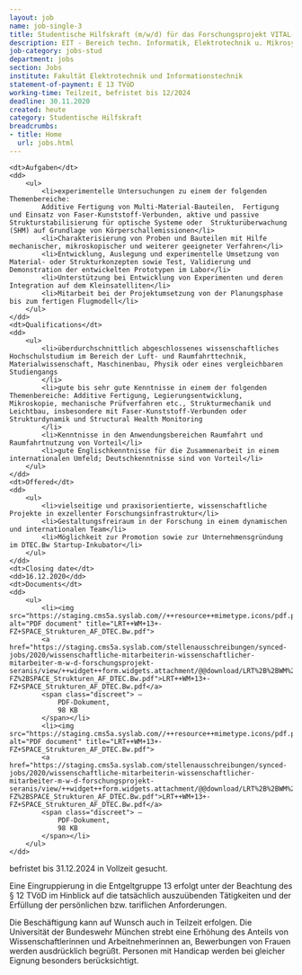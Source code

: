 ```yaml
---
layout: job
name: job-single-3
title: Studentische Hilfskraft (m/w/d) für das Forschungsprojekt VITAL-Sens
description: EIT - Bereich techn. Informatik, Elektrotechnik u. Mikrosystemtechnik - im Rahmen DTEC.Bw
job-category: jobs-stud
department: jobs
section: Jobs
institute: Fakultät Elektrotechnik und Informationstechnik
statement-of-payment: E 13 TVöD
working-time: Teilzeit, befristet bis 12/2024
deadline: 30.11.2020
created: heute
category: Studentische Hilfskraft
breadcrumbs:
- title: Home
  url: jobs.html
---
```

<dl>

	<dt>Aufgaben</dt>
	<dd>
		<ul>
			<li>experimentelle Untersuchungen zu einem der folgenden Themenbereiche:
			Additive Fertigung von Multi-Material-Bauteilen,  Fertigung und Einsatz von Faser-Kunststoff-Verbunden, aktive und passive Strukturstabilisierung für optische Systeme oder  Strukturüberwachung (SHM) auf Grundlage von Körperschallemissionen</li>
			<li>Charakterisierung von Proben und Bauteilen mit Hilfe mechanischer, mikroskopischer und weiterer geeigneter Verfahren</li>
			<li>Entwicklung, Auslegung und experimentelle Umsetzung von Material- oder Strukturkonzepten sowie Test, Validierung und Demonstration der entwickelten Prototypen im Labor</li>
			<li>Unterstützung bei Entwicklung von Experimenten und deren Integration auf dem Kleinsatelliten</li>
			<li>Mitarbeit bei der Projektumsetzung von der Planungsphase bis zum fertigen Flugmodell</li>
		</ul>
	</dd>
	<dt>Qualifications</dt>
	<dd>
		<ul>
			<li>überdurchschnittlich abgeschlossenes wissenschaftliches Hochschulstudium im Bereich der Luft- und Raumfahrttechnik, Materialwissenschaft, Maschinenbau, Physik oder eines vergleichbaren Studiengangs
	        </li>
			<li>gute bis sehr gute Kenntnisse in einem der folgenden Themenbereiche: Additive Fertigung, Legierungsentwicklung, Mikroskopie, mechanische Prüfverfahren etc., Strukturmechanik und Leichtbau, insbesondere mit Faser-Kunststoff-Verbunden oder  Strukturdynamik und Structural Health Monitoring
	        </li>
			<li>Kenntnisse in den Anwendungsbereichen Raumfahrt und Raumfahrtnutzung von Vorteil</li>
			<li>gute Englischkenntnisse für die Zusammenarbeit in einem internationalen Umfeld; Deutschkenntnisse sind von Vorteil</li>
		</ul>
	</dd>
	<dt>Offered</dt>
	<dd>
		<ul>
			<li>vielseitige und praxisorientierte, wissenschaftliche Projekte in exzellenter Forschungsinfrastruktur</li>
			<li>Gestaltungsfreiraum in der Forschung in einem dynamischen und internationalen Team</li>
			<li>Möglichkeit zur Promotion sowie zur Unternehmensgründung im DTEC.Bw Startup-Inkubator</li>
		</ul>
	</dd>
	<dt>Closing date</dt>
	<dd>16.12.2020</dd>
	<dt>Documents</dt>
	<dd>
		<ul>
			<li><img src="https://staging.cms5a.syslab.com//++resource++mimetype.icons/pdf.png" alt="PDF document" title="LRT++WM+13+-FZ+SPACE_Strukturen_AF_DTEC.Bw.pdf">
	        <a href="https://staging.cms5a.syslab.com/stellenausschreibungen/synced-jobs/2020/wissenschaftliche-mitarbeiterin-wissenschaftlicher-mitarbeiter-m-w-d-forschungsprojekt-seranis/view/++widget++form.widgets.attachment/@@download/LRT%2B%2BWM%2B13%2B-FZ%2BSPACE_Strukturen_AF_DTEC.Bw.pdf">LRT++WM+13+-FZ+SPACE_Strukturen_AF_DTEC.Bw.pdf</a>
	        <span class="discreet"> —
	            PDF-Dokument,
	            98 KB
	        </span></li>
	        <li><img src="https://staging.cms5a.syslab.com//++resource++mimetype.icons/pdf.png" alt="PDF document" title="LRT++WM+13+-FZ+SPACE_Strukturen_AF_DTEC.Bw.pdf">
	        <a href="https://staging.cms5a.syslab.com/stellenausschreibungen/synced-jobs/2020/wissenschaftliche-mitarbeiterin-wissenschaftlicher-mitarbeiter-m-w-d-forschungsprojekt-seranis/view/++widget++form.widgets.attachment/@@download/LRT%2B%2BWM%2B13%2B-FZ%2BSPACE_Strukturen_AF_DTEC.Bw.pdf">LRT++WM+13+-FZ+SPACE_Strukturen_AF_DTEC.Bw.pdf</a>
	        <span class="discreet"> —
	            PDF-Dokument,
	            98 KB
	        </span></li>
	    </ul>
	</dd>
</dl>

<p>befristet bis 31.12.2024 in Vollzeit gesucht.</p>
<p>Eine Eingruppierung in die Entgeltgruppe 13 erfolgt unter der Beachtung des § 12 TVöD im Hinblick auf die tatsächlich auszuübenden Tätigkeiten und der Erfüllung der persönlichen bzw. tariflichen Anforderungen.</p>
<p>Die Beschäftigung kann auf Wunsch auch in Teilzeit erfolgen. Die Universität der Bundeswehr München strebt eine Erhöhung des Anteils von Wissenschaftlerinnen und Arbeitnehmerinnen an, Bewerbungen von Frauen werden ausdrücklich begrüßt. Personen mit Handicap werden bei gleicher Eignung besonders berücksichtigt.</p>

